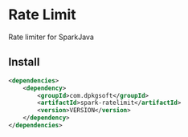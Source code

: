 # Rate Limit
Rate limiter for SparkJava

## Install
```xml
<dependencies>
    <dependency>
        <groupId>com.dpkgsoft</groupId>
        <artifactId>spark-ratelimit</artifactId>
        <version>VERSION</version>
    </dependency>
</dependencies>
```
